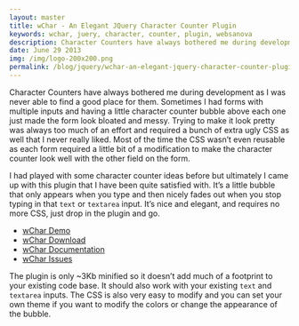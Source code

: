 ```yaml
---
layout: master
title: wChar - An Elegant JQuery Character Counter Plugin
keywords: wchar, juery, character, counter, plugin, websanova
description: Character Counters have always bothered me during development as I was never able to find a good place for them. Sometimes I had forms with multiple inputs and having a little character counter bubble above each one just made the form look bloated and messy.
date: June 29 2013
img: /img/logo-200x200.png
permalink: /blog/jquery/wchar-an-elegant-jquery-character-counter-plugin.html
---
```


Character Counters have always bothered me during development as I was never able to find a good place for them. Sometimes I had forms with multiple inputs and having a little character counter bubble above each one just made the form look bloated and messy. Trying to make it look pretty was always too much of an effort and required a bunch of extra ugly CSS as well that I never really liked. Most of the time the CSS wasn’t even reusable as each form required a little bit of a modification to make the character counter look well with the other field on the form.

I had played with some character counter ideas before but ultimately I came up with this plugin that I have been quite satisfied with. It’s a little bubble that only appears when you type and then nicely fades out when you stop typing in that `text` or `textarea` input. It’s nice and elegant, and requires no more CSS, just drop in the plugin and go.

* [wChar Demo](http://wchar.websanova.com/)
* [wChar Download](https://github.com/websanova/wChar/tags)
* [wChar Documentation](https://github.com/websanova/wChar#wcharjs)
* [wChar Issues](https://github.com/websanova/wChar/issues)

The plugin is only ~3Kb minified so it doesn’t add much of a footprint to your existing code base. It should also work with your existing `text` and `textarea` inputs. The CSS is also very easy to modify and you can set your own theme if you want to modify the colors or change the appearance of the bubble.